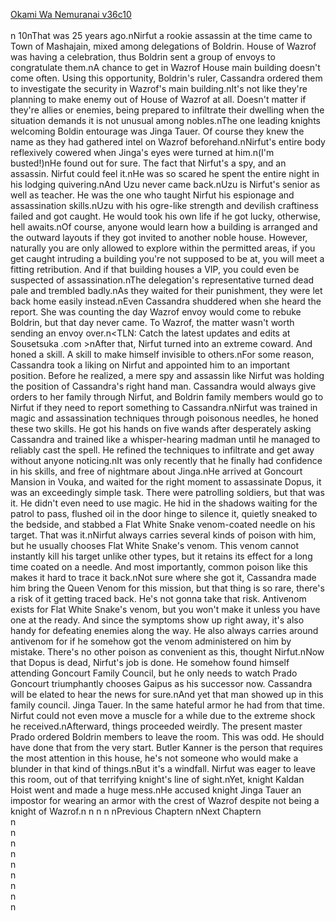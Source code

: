 [Okami Wa Nemuranai v36c10](https://www.sousetsuka.com/2021/02/okami-wa-nemuranai-3610.html)
<br/><br/>
n 10nThat was 25 years ago.nNirfut a rookie assassin at the time came to Town of Mashajain, mixed among delegations of Boldrin. House of Wazrof was having a celebration, thus Boldrin sent a group of envoys to congratulate them.nA chance to get in Wazrof House main building doesn't come often. Using this opportunity, Boldrin's ruler, Cassandra ordered them to investigate the security in Wazrof's main building.nIt's not like they're planning to make enemy out of House of Wazrof at all. Doesn't matter if they're allies or enemies, being prepared to infiltrate their dwelling when the situation demands it is not unusual among nobles.nThe one leading knights welcoming Boldin entourage was Jinga Tauer. Of course they knew the name as they had gathered intel on Wazrof beforehand.nNirfut's entire body reflexively cowered when Jinga's eyes were turned at him.n(I'm busted!)nHe found out for sure. The fact that Nirfut's a spy, and an assassin. Nirfut could feel it.nHe was so scared he spent the entire night in his lodging quivering.nAnd Uzu never came back.nUzu is Nirfut's senior as well as teacher. He was the one who taught Nirfut his espionage and assassination skills.nUzu with his ogre-like strength and devilish craftiness failed and got caught. He would took his own life if he got lucky, otherwise, hell awaits.nOf course, anyone would learn how a building is arranged and the outward layouts if they got invited to another noble house. However, naturally you are only allowed to explore within the permitted areas, if you get caught intruding a building you're not supposed to be at, you will meet a fitting retribution. And if that building houses a VIP, you could even be suspected of assassination.nThe delegation's representative turned dead pale and trembled badly.nAs they waited for their punishment, they were let back home easily instead.nEven Cassandra shuddered when she heard the report. She was counting the day Wazrof envoy would come to rebuke Boldrin, but that day never came. To Wazrof, the matter wasn't worth sending an envoy over.n<TLN: Catch the latest updates and edits at Sousetsuka .com >nAfter that, Nirfut turned into an extreme coward. And honed a skill. A skill to make himself invisible to others.nFor some reason, Cassandra took a liking on Nirfut and appointed him to an important position. Before he realized, a mere spy and assassin like Nirfut was holding the position of Cassandra's right hand man. Cassandra would always give orders to her family through Nirfut, and Boldrin family members would go to Nirfut if they need to report something to Cassandra.nNirfut was trained in <Concealment> magic and assassination techniques through poisonous needles, he honed these two skills. He got his hands on five wands after desperately asking Cassandra and trained like a whisper-hearing madman until he managed to reliably cast the spell. He refined the techniques to infiltrate and get away without anyone noticing.nIt was only recently that he finally had confidence in his skills, and free of nightmare about Jinga.nHe arrived at Goncourt Mansion in Vouka, and waited for the right moment to assassinate Dopus, it was an exceedingly simple task. There were patrolling soldiers, but that was it. He didn't even need to use <Concealment> magic. He hid in the shadows waiting for the patrol to pass, flushed oil in the door hinge to silence it, quietly sneaked to the bedside, and stabbed a Flat White Snake venom-coated needle on his target. That was it.nNirfut always carries several kinds of poison with him, but he usually chooses Flat White Snake's venom. This venom cannot instantly kill his target unlike other types, but it retains its effect for a long time coated on a needle. And most importantly, common poison like this makes it hard to trace it back.nNot sure where she got it, Cassandra made him bring the Queen Venom for this mission, but that thing is so rare, there's a risk of it getting traced back. He's not gonna take that risk. Antivenom exists for Flat White Snake's venom, but you won't make it unless you have one at the ready. And since the symptoms show up right away, it's also handy for defeating enemies along the way. He also always carries around antivenom for if he somehow got the venom administered on him by mistake. There's no other poison as convenient as this, thought Nirfut.nNow that Dopus is dead, Nirfut's job is done. He somehow found himself attending Goncourt Family Council, but he only needs to watch Prado Goncourt triumphantly chooses Gaipus as his successor now. Cassandra will be elated to hear the news for sure.nAnd yet that man showed up in this family council. Jinga Tauer. In the same hateful armor he had from that time. Nirfut could not even move a muscle for a while due to the extreme shock he received.nAfterward, things proceeded weirdly. The present master Prado ordered Boldrin members to leave the room. This was odd. He should have done that from the very start. Butler Kanner is the person that requires the most attention in this house, he's not someone who would make a blunder in that kind of things.nBut it's a windfall. Nirfut was eager to leave this room, out of that terrifying knight's line of sight.nYet, knight Kaldan Hoist went and made a huge mess.nHe accused knight Jinga Tauer an impostor for wearing an armor with the crest of Wazrof despite not being a knight of Wazrof.n n n n nPrevious Chaptern nNext Chaptern<br/>
n<br/>
n<br/>
n<br/>
n<br/>
n<br/>
n<br/>
n<br/>
n<br/>
n<br/>
